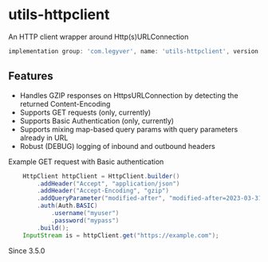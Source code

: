 # utils-httpclient
An HTTP client wrapper around Http(s)URLConnection

```groovy
implementation group: 'com.legyver', name: 'utils-httpclient', version: '3.5.0'
```

## Features
- Handles GZIP responses on HttpsURLConnection by detecting the returned Content-Encoding
- Supports GET requests (only, currently)
- Supports Basic Authentication (only, currently)
- Supports mixing map-based query params with query parameters already in URL
- Robust (DEBUG) logging of inbound and outbound headers

Example GET request with Basic authentication
```Java
    HttpClient httpClient = HttpClient.builder()
        .addHeader("Accept", "application/json")
        .addHeader("Accept-Encoding", "gzip")
        .addQueryParameter("modified-after", "modified-after=2023-03-31T15:51:09.710Z")
        .auth(Auth.BASIC)
            .username("myuser")
            .password("mypass")
        .build();
    InputStream is = httpClient.get("https://example.com");
```

Since 3.5.0